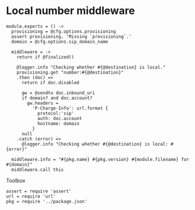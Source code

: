 Local number middleware
=======================

    module.exports = () ->
      provisioning = @cfg.options.provisioning
      assert provisioning, 'Missing `provisioning`.'
      domain = @cfg.options.sip_domain_name

      middleware = ->
        return if @finalized()

        @logger.info "Checking whether #{@destination} is local."
        provisioning.get "number:#{@destination}"
        .then (doc) =>
          return if doc.disabled

          gw = @sendto doc.inbound_uri
          if domain? and doc.account?
            gw.headers =
              'P-Charge-Info': url.format {
                protocol:'sip'
                auth: doc.account
                hostname: domain
              }
          null
        .catch (error) =>
          @logger.info "Checking whether #{@destination} is local: #{error}"

      middleware.info = "#{pkg.name} #{pkg.version} #{module.filename} for #{domain}"
      middleware.call this

Toolbox

    assert = require 'assert'
    url = require 'url'
    pkg = require '../package.json'
